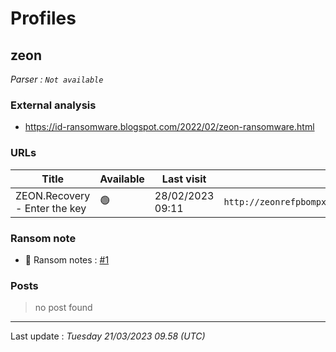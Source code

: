 # Profiles

## **zeon**


_Parser : `Not available`_

### External analysis
- https://id-ransomware.blogspot.com/2022/02/zeon-ransomware.html

### URLs
| Title | Available | Last visit | fqdn | Screenshot 
|---|---|---|---|---|
| ZEON.Recovery - Enter the key | 🟢 | 28/02/2023 09:11 | `http://zeonrefpbompx6rwdqa5hxgtp2cxgfmoymlli3azoanisze33pp3x3yd.onion` | <a href="https://www.ransomware.live/screenshots/zeonrefpbompx6rwdqa5hxgtp2cxgfmoymlli3azoanisze33pp3x3yd-onion.png" target=_blank>📸</a> | 


### Ransom note
* 📝 Ransom notes :  <a href="/ransomware_notes/zeon/zeon.txt" target=_blank>#1</a> 

### Posts

> no post found


 --- 


Last update : _Tuesday 21/03/2023 09.58 (UTC)_
